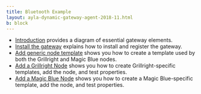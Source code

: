 ```yaml
---
title: Bluetooth Example
layout: ayla-dynamic-gateway-agent-2018-11.html
b: block
---
```


* [Introduction](introduction) provides a diagram of essential gateway elements.
* [Install the gateway](install-the-gateway) explains how to install and register the gateway.
* [Add generic node template](add-generic-node-template) shows you how to create a template used by both the Grillright and Magic Blue nodes.
* [Add a Grillright Node](add-a-grillright-node) shows you how to create Grillright-specific templates, add the node, and test properties.
* [Add a Magic Blue Node](add-a-magic-blue-node) shows you how to create a Magic Blue-specific template, add the node, and test properties.
